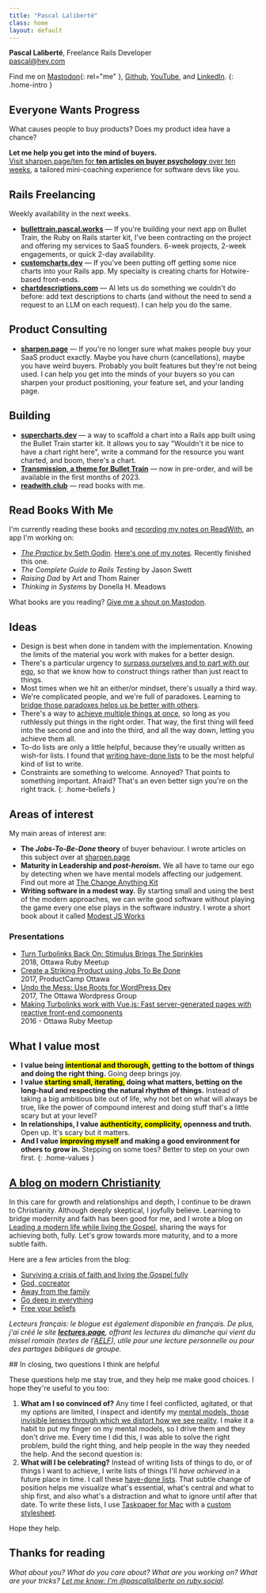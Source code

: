 ```yaml
---
title: "Pascal Laliberté"
class: home
layout: default
---
```


**Pascal Laliberté**, Freelance Rails Developer  
[pascal@hey.com](mailto:pascal@hey.com)
  
Find me on [Mastodon][mastodon]{: rel="me" }, [Github][github], [YouTube][youtube], and [LinkedIn][linkedin].
{: .home-intro }

## Everyone Wants Progress

What causes people to buy products? Does my product idea have a chance? 

**Let me help you get into the mind of buyers.**  
[Visit sharpen.page/ten for **ten articles on buyer psychology** over ten weeks](https://sharpen.page/ten), a tailored mini-coaching experience for software devs like you.

## Rails Freelancing

Weekly availability in the next weeks.

* **[bullettrain.pascal.works](https://bullettrain.pascal.works)** &mdash; If you're building your next app on Bullet Train, the Ruby on Rails starter kit, I've been contracting on the project and offering my services to SaaS founders. 6-week projects, 2-week engagements, or quick 2-day availability.
* **[customcharts.dev](https://customcharts.dev)** &mdash; If you've been putting off getting some nice charts into your Rails app. My specialty is creating charts for Hotwire-based front-ends.
* **[chartdescriptions.com](https://chartdescriptions.com)** &mdash; AI lets us do something we couldn't do before: add text descriptions to charts (and without the need to send a request to an LLM on each request). I can help you do the same.

## Product Consulting

* **[sharpen.page](https://sharpen.page)** &mdash; If you're no longer sure what makes people buy your SaaS product exactly. Maybe you have churn (cancellations), maybe you have weird buyers. Probably you built features but they're not being used. I can help you get into the minds of your buyers so you can sharpen your product positioning, your feature set, and your landing page.

## Building

* **[supercharts.dev](https://supercharts.dev)** &mdash; a way to scaffold a chart into a Rails app built using the Bullet Train starter kit. It allows you to say "Wouldn't it be nice to have a chart right here", write a command for the resource you want charted, and boom, there's a chart.
* **[Transmission, a theme for Bullet Train](https://transmissiontheme.com)** &mdash; now in pre-order, and will be available in the first months of 2023.
* **[readwith.club](https://readwith.club)** &mdash; read books with me.

## Read Books With Me

I'm currently reading these books and [recording my notes on ReadWith][readwith], an app I'm working on:

* [_The Practice_ by Seth Godin](https://seths.blog/trust-yourself/). [Here's one of my notes](https://readwith.club/pascallaliberte/the-practice/). Recently finished this one.
* _The Complete Guide to Rails Testing_ by Jason Swett
* _Raising Dad_ by Art and Thom Rainer
* _Thinking in Systems_ by Donella H. Meadows

What books are you reading? [Give me a shout on Mastodon](https://ruby.social/@pascallaliberte/109565141472441722).

## Ideas

* Design is best when done in tandem with the implementation. Knowing the limits of the material you work with makes for a better design.
* There's a particular urgency to [surpass ourselves and to part with our ego][postheroism], so that we know how to construct things rather than just react to things.
* Most times when we hit an either/or mindset, there's usually a third way.
* We're complicated people, and we're full of paradoxes. Learning to [bridge those paradoxes helps us be better with others][bridgeparadoxes].
* There's a way to [achieve multiple things at once][godeepineverything], so long as you ruthlessly put things in the right order. That way, the first thing will feed into the second one and into the third, and all the way down, letting you achieve them all.
* To-do lists are only a little helpful, because they're usually written as wish-for lists. I found that [writing have-done lists][havedone] to be the most helpful kind of list to write.
* Constraints are something to welcome. Annoyed? That points to something important. Afraid? That's an even better sign you're on the right track.
{: .home-beliefs }

[postheroism]: https://medium.com/@pascallaliberte/the-urgency-of-post-heroism-11e7d920bf49
[bridgeparadoxes]: http://by.pascallaliberte.me/2014-04-surviving-a-crisis-of-faith/
[godeepineverything]: http://by.pascallaliberte.me/2014-12-go-deep-in-everything/
[havedone]: http://by.pascallaliberte.me/2013-12-writing-objectives-you-will-accomplish/

## Areas of interest

My main areas of interest are:

* **The *Jobs-To-Be-Done* theory** of buyer behaviour. I wrote articles on this subject over at [sharpen.page][sharpen-page]
* **Maturity in Leadership and _post-heroism_.** We all have to tame our ego by detecting when we have mental models affecting our judgement. Find out more at [The Change Anything Kit](/change-anything/)
* **Writing software in a modest way.** By starting small and using the best of the modern approaches, we can write good software without playing the game every one else plays in the software industry. I wrote a short book about it called [Modest JS Works][modestjs]

[modestjs]: https://modestjs.works/

### Presentations

* [Turn Turbolinks Back On: Stimulus Brings The Sprinkles][stimulusjs-presentation]<br>2018, Ottawa Ruby Meetup
* [Create a Striking Product using Jobs To Be Done][jtbd-presentation]<br>2017, ProductCamp Ottawa
* [Undo the Mess: Use Roots for WordPress Dev][roots-presentation]<br>2017, The Ottawa Wordpress Group
* [Making Turbolinks work with Vue.js: Fast server-generated pages with reactive front-end components][vuejs-presentation]<br>2016 - Ottawa Ruby Meetup

[roots-presentation]: https://www.youtube.com/watch?v=c25nvDkblSQ&lc=z123zx3xcozsehkwc04cg1ujxxroyrgp5q40k
[jtbd-presentation]: https://www.youtube.com/watch?v=mHyNmq2-tU4
[stimulusjs-presentation]: https://www.youtube.com/watch?v=UucTtozapTE
[vuejs-presentation]: https://speakerdeck.com/pascallaliberte/making-turbolinks-work-with-vue-dot-js-fast-server-generated-pages-with-reactive-front-end-components

## What I value most

* **I value being <mark>intentional and thorough,</mark> getting to the bottom of things and doing the right thing.** Going deep brings joy.
* **I value <mark>starting small, iterating,</mark> doing what matters, betting on the long-haul and respecting the natural rhythm of things.** Instead of taking a big ambitious bite out of life, why not bet on what will always be true, like the power of compound interest and doing stuff that's a little scary but at your level?
* **In relationships, I value <mark>authenticity, complicity,</mark> openness and truth.** Open up. It's scary but it matters. 
* **And I value <mark>improving myself</mark> and making a good environment for others to grow in.** Stepping on some toes? Better to step on your own first.
{: .home-values }

## [A blog on modern Christianity][faithblog]

In this care for growth and relationships and depth, I continue to be drawn to Christianity. Although deeply skeptical, I joyfully believe. Learning to bridge modernity and faith has been good for me, and I wrote a blog on [Leading a modern life while living the Gospel][faithblog], sharing the ways for achieving both, fully. Let's grow towards more maturity, and to a more subtle faith.

Here are a few articles from the blog:

* [Surviving a crisis of faith and living the Gospel fully](http://by.pascallaliberte.me/2014-04-surviving-a-crisis-of-faith/)
* [God, cocreator](http://by.pascallaliberte.me/2014-06-god-cocreator/)
* [Away from the family](http://by.pascallaliberte.me/2014-08-away-from-the-family/)
* [Go deep in everything](http://by.pascallaliberte.me/2014-12-go-deep-in-everything/)
* [Free your beliefs](http://by.pascallaliberte.me/2015-04-free-your-beliefs/)

[faithblog]: http://by.pascallaliberte.me/

*Lecteurs français: le blogue est également disponible en français. De plus, j'ai créé le site **[lectures.page][lectures]**, offrant les lectures du dimanche qui vient du missel romain (textes de l'[AELF][aelf]), utile pour une lecture personnelle ou pour des partages bibliques de groupe.*

<div class="scroll-reveal" markdown="1" id="questions">
## In closing, <span class="sub-title">two questions I think are helpful</span>

These questions help me stay true, and they help me make good choices. I hope they're useful to you too:

1. **What am I so convinced of?** Any time I feel conflicted, agitated, or that my options are limited, I inspect and identify my [mental models, those invisible lenses through which we distort how we see reality][mentalmodels]. I make it a habit to put my finger on my mental models, so I drive them and they don't drive me. Every time I did this, I was able to solve the right problem, build the right thing, and help people in the way they needed the help. And the second question is:
2. **What will I be celebrating?** Instead of writing lists of things to do, or of things I want to achieve, I write lists of things I'll *have achieved* in a future place in time. I call these [have-done lists][havedonelists]. That subtle change of position helps me visualize what's essential, what's central and what to ship first, and also what's a distraction and what to ignore until after that date. To write these lists, I use [Taskpaper for Mac][taskpaper] with a [custom stylesheet][theme-notes-first].

Hope they help.

[mentalmodels]: http://by.pascallaliberte.me/2014-01-intro-to-mental-models/
[havedonelists]: http://by.pascallaliberte.me/2013-12-writing-objectives-you-will-accomplish/

[taskpaper]: https://www.taskpaper.com
[theme-notes-first]: https://github.com/pascallaliberte/theme-notes-first

## Thanks for reading

*What about you? What do you care about? What are you working on? What are your tricks? [Let me know: I'm @pascallaliberte on ruby.social][mastodon].*

[linkedin]: https://www.linkedin.com/in/pascallaliberte/
[github]: https://github.com/pascallaliberte/
[youtube]: https://www.youtube.com/channel/UCo2CttXwSgcaEmrTsALqS-A
[twitch]: https://www.twitch.tv/pascallaliberte
[lectures]: https://lectures.page
[change-anything]: /change-anything/
[sharpen-page]: https://sharpen.page
[aelf]: https://www.aelf.org
[readwith]: https://readwith.club/
[mastodon]: https://ruby.social/@pascallaliberte